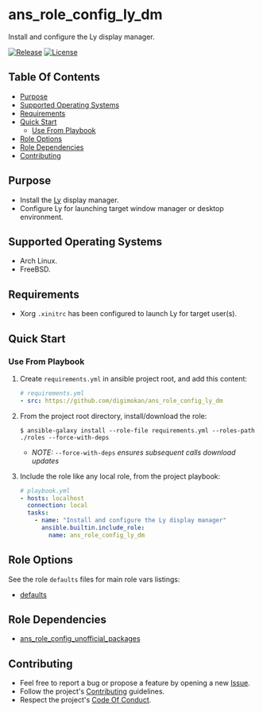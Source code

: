 # ans_role_config_ly_dm

Install and configure the Ly display manager.

[![Release](https://img.shields.io/github/release/digimokan/ans_role_config_ly_dm.svg?label=release)](https://github.com/digimokan/ans_role_config_ly_dm/releases/latest "Latest Release Notes")
[![License](https://img.shields.io/badge/license-MIT-blue.svg?label=license)](LICENSE.md "Project License")

## Table Of Contents

* [Purpose](#purpose)
* [Supported Operating Systems](#supported-operating-systems)
* [Requirements](#requirements)
* [Quick Start](#quick-start)
    * [Use From Playbook](#use-from-playbook)
* [Role Options](#role-options)
* [Role Dependencies](#role-dependencies)
* [Contributing](#contributing)

## Purpose

* Install the [Ly](https://github.com/fairyglade/ly) display manager.
* Configure Ly for launching target window manager or desktop environment.

## Supported Operating Systems

* Arch Linux.
* FreeBSD.

## Requirements

* Xorg `.xinitrc` has been configured to launch Ly for target user(s).

## Quick Start

### Use From Playbook

1. Create `requirements.yml` in ansible project root, and add this content:

   ```yaml
   # requirements.yml
   - src: https://github.com/digimokan/ans_role_config_ly_dm
   ```

2. From the project root directory, install/download the role:

   ```shell
   $ ansible-galaxy install --role-file requirements.yml --roles-path ./roles --force-with-deps
   ```

   * _NOTE:_ `--force-with-deps` _ensures subsequent calls download updates_

3. Include the role like any local role, from the project playbook:

   ```yaml
   # playbook.yml
   - hosts: localhost
     connection: local
     tasks:
       - name: "Install and configure the Ly display manager"
         ansible.builtin.include_role:
           name: ans_role_config_ly_dm
   ```

## Role Options

See the role `defaults` files for main role vars listings:

  * [defaults](../defaults/main/)

## Role Dependencies

* [ans_role_config_unofficial_packages](https://github.com/digimokan/ans_role_config_unofficial_packages)

## Contributing

* Feel free to report a bug or propose a feature by opening a new
  [Issue](https://github.com/digimokan/ans_role_config_ly_dm/issues).
* Follow the project's [Contributing](CONTRIBUTING.md) guidelines.
* Respect the project's [Code Of Conduct](CODE_OF_CONDUCT.md).

